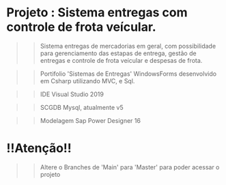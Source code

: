 # Projeto : Sistema entregas com controle de frota veícular.
>>Sistema entregas de mercadorias em geral, com possibilidade para gerenciamento das estapas de entrega, gestão de entregas e controle de frota veícular e despesas de frota. 

>>Portifolio 'Sistemas de Entregas' WindowsForms desenvolvido em Csharp utilizando MVC, e Sql.

>> IDE Visual Studio 2019

>> SCGDB Mysql, atualmente v5

>> Modelagem Sap Power Designer 16


# !!Atenção!!
>> Altere o Branches  de 'Main' para 'Master' para poder acessar o projeto



